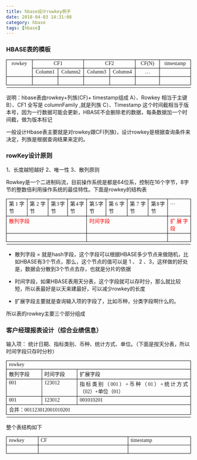 ```yaml
---
title: hbase设计rowkey例子
date: 2018-04-03 14:31:08
category: hbase
tags: [hbase]
---
```


### HBASE表的模板
<table cellspacing="0" cellpadding="0" style="border-collapse:collapse; margin-left:0pt"><tr><td rowspan="2" style="border-bottom-color:#000000; border-bottom-style:solid; border-bottom-width:0.75pt; border-left-color:#000000; border-left-style:solid; border-left-width:0.75pt; border-right-color:#000000; border-right-style:solid; border-right-width:0.75pt; border-top-color:#000000; border-top-style:solid; border-top-width:0.75pt; padding-left:5.03pt; padding-right:5.03pt; vertical-align:top; width:65.2pt"><p style="margin:0pt; orphans:0; text-align:center; widows:0"><span style="font-family:Calibri; font-size:10.5pt">rowkey</span></p></td><td colspan="2" style="border-bottom-color:#000000; border-bottom-style:solid; border-bottom-width:0.75pt; border-left-color:#000000; border-left-style:solid; border-left-width:0.75pt; border-right-color:#000000; border-right-style:solid; border-right-width:0.75pt; border-top-color:#000000; border-top-style:solid; border-top-width:0.75pt; padding-left:5.03pt; padding-right:5.03pt; vertical-align:top; width:87.4pt"><p style="margin:0pt; orphans:0; text-align:center; widows:0"><span style="font-family:Calibri; font-size:10.5pt">CF1</span></p></td><td colspan="2" style="border-bottom-color:#000000; border-bottom-style:solid; border-bottom-width:0.75pt; border-left-color:#000000; border-left-style:solid; border-left-width:0.75pt; border-right-color:#000000; border-right-style:solid; border-right-width:0.75pt; border-top-color:#000000; border-top-style:solid; border-top-width:0.75pt; padding-left:5.03pt; padding-right:5.03pt; vertical-align:top; width:87.4pt"><p style="margin:0pt; orphans:0; text-align:center; widows:0"><span style="font-family:Calibri; font-size:10.5pt">CF2</span></p></td><td style="border-bottom-color:#000000; border-bottom-style:solid; border-bottom-width:0.75pt; border-left-color:#000000; border-left-style:solid; border-left-width:0.75pt; border-right-color:#000000; border-right-style:solid; border-right-width:0.75pt; border-top-color:#000000; border-top-style:solid; border-top-width:0.75pt; padding-left:5.03pt; padding-right:5.03pt; vertical-align:top; width:63.7pt"><p style="margin:0pt; orphans:0; text-align:center; widows:0"><span style="font-family:Calibri; font-size:10.5pt">CF(N)</span></p></td><td style="border-bottom-color:#000000; border-bottom-style:solid; border-bottom-width:0.75pt; border-left-color:#000000; border-left-style:solid; border-left-width:0.75pt; border-right-color:#000000; border-right-style:solid; border-right-width:0.75pt; border-top-color:#000000; border-top-style:solid; border-top-width:0.75pt; padding-left:5.03pt; padding-right:5.03pt; vertical-align:top; width:68.4pt"><p style="margin:0pt; orphans:0; text-align:center; widows:0"><span style="font-family:Calibri; font-size:10.5pt">timestamp</span></p></td></tr><tr><td style="border-bottom-color:#000000; border-bottom-style:solid; border-bottom-width:0.75pt; border-left-color:#000000; border-left-style:solid; border-left-width:0.75pt; border-right-color:#000000; border-right-style:solid; border-right-width:0.75pt; border-top-color:#000000; border-top-style:solid; border-top-width:0.75pt; padding-left:5.03pt; padding-right:5.03pt; vertical-align:top; width:38.3pt"><p style="margin:0pt; orphans:0; text-align:center; widows:0"><span style="font-family:Calibri; font-size:10.5pt">C</span><span style="font-family:Calibri; font-size:10.5pt">olumn1</span></p></td><td style="border-bottom-color:#000000; border-bottom-style:solid; border-bottom-width:0.75pt; border-left-color:#000000; border-left-style:solid; border-left-width:0.75pt; border-right-color:#000000; border-right-style:solid; border-right-width:0.75pt; border-top-color:#000000; border-top-style:solid; border-top-width:0.75pt; padding-left:5.03pt; padding-right:5.03pt; vertical-align:top; width:38.3pt"><p style="margin:0pt; orphans:0; text-align:center; widows:0"><span style="font-family:Calibri; font-size:10.5pt">C</span><span style="font-family:Calibri; font-size:10.5pt">olumn2</span></p></td><td style="border-bottom-color:#000000; border-bottom-style:solid; border-bottom-width:0.75pt; border-left-color:#000000; border-left-style:solid; border-left-width:0.75pt; border-right-color:#000000; border-right-style:solid; border-right-width:0.75pt; border-top-color:#000000; border-top-style:solid; border-top-width:0.75pt; padding-left:5.03pt; padding-right:5.03pt; vertical-align:top; width:38.3pt"><p style="margin:0pt; orphans:0; text-align:center; widows:0"><span style="font-family:Calibri; font-size:10.5pt">C</span><span style="font-family:Calibri; font-size:10.5pt">olumn3</span></p></td><td style="border-bottom-color:#000000; border-bottom-style:solid; border-bottom-width:0.75pt; border-left-color:#000000; border-left-style:solid; border-left-width:0.75pt; border-right-color:#000000; border-right-style:solid; border-right-width:0.75pt; border-top-color:#000000; border-top-style:solid; border-top-width:0.75pt; padding-left:5.03pt; padding-right:5.03pt; vertical-align:top; width:38.3pt"><p style="margin:0pt; orphans:0; text-align:center; widows:0"><span style="font-family:Calibri; font-size:10.5pt">C</span><span style="font-family:Calibri; font-size:10.5pt">olumn4</span></p></td><td style="border-bottom-color:#000000; border-bottom-style:solid; border-bottom-width:0.75pt; border-left-color:#000000; border-left-style:solid; border-left-width:0.75pt; border-right-color:#000000; border-right-style:solid; border-right-width:0.75pt; border-top-color:#000000; border-top-style:solid; border-top-width:0.75pt; padding-left:5.03pt; padding-right:5.03pt; vertical-align:top; width:63.7pt"><p style="margin:0pt; orphans:0; text-align:center; widows:0"><span style="font-family:Calibri; font-size:10.5pt">…</span></p></td><td style="border-bottom-color:#000000; border-bottom-style:solid; border-bottom-width:0.75pt; border-left-color:#000000; border-left-style:solid; border-left-width:0.75pt; border-right-color:#000000; border-right-style:solid; border-right-width:0.75pt; border-top-color:#000000; border-top-style:solid; border-top-width:0.75pt; padding-left:5.03pt; padding-right:5.03pt; vertical-align:top; width:68.4pt"><p style="margin:0pt; orphans:0; text-align:center; widows:0"><span style="font-family:Calibri; font-size:10.5pt">&#xa0;</span></p></td></tr><tr><td style="border-bottom-color:#000000; border-bottom-style:solid; border-bottom-width:0.75pt; border-left-color:#000000; border-left-style:solid; border-left-width:0.75pt; border-right-color:#000000; border-right-style:solid; border-right-width:0.75pt; border-top-color:#000000; border-top-style:solid; border-top-width:0.75pt; padding-left:5.03pt; padding-right:5.03pt; vertical-align:top; width:65.2pt"><p style="margin:0pt; orphans:0; text-align:center; widows:0"><span style="font-family:Calibri; font-size:10.5pt">&#xa0;</span></p></td><td style="border-bottom-color:#000000; border-bottom-style:solid; border-bottom-width:0.75pt; border-left-color:#000000; border-left-style:solid; border-left-width:0.75pt; border-right-color:#000000; border-right-style:solid; border-right-width:0.75pt; border-top-color:#000000; border-top-style:solid; border-top-width:0.75pt; padding-left:5.03pt; padding-right:5.03pt; vertical-align:top; width:38.3pt"><p style="margin:0pt; orphans:0; text-align:center; widows:0"><span style="font-family:Calibri; font-size:10.5pt">&#xa0;</span></p></td><td style="border-bottom-color:#000000; border-bottom-style:solid; border-bottom-width:0.75pt; border-left-color:#000000; border-left-style:solid; border-left-width:0.75pt; border-right-color:#000000; border-right-style:solid; border-right-width:0.75pt; border-top-color:#000000; border-top-style:solid; border-top-width:0.75pt; padding-left:5.03pt; padding-right:5.03pt; vertical-align:top; width:38.3pt"><p style="margin:0pt; orphans:0; text-align:center; widows:0"><span style="font-family:Calibri; font-size:10.5pt">&#xa0;</span></p></td><td style="border-bottom-color:#000000; border-bottom-style:solid; border-bottom-width:0.75pt; border-left-color:#000000; border-left-style:solid; border-left-width:0.75pt; border-right-color:#000000; border-right-style:solid; border-right-width:0.75pt; border-top-color:#000000; border-top-style:solid; border-top-width:0.75pt; padding-left:5.03pt; padding-right:5.03pt; vertical-align:top; width:38.3pt"><p style="margin:0pt; orphans:0; text-align:center; widows:0"><span style="font-family:Calibri; font-size:10.5pt">&#xa0;</span></p></td><td style="border-bottom-color:#000000; border-bottom-style:solid; border-bottom-width:0.75pt; border-left-color:#000000; border-left-style:solid; border-left-width:0.75pt; border-right-color:#000000; border-right-style:solid; border-right-width:0.75pt; border-top-color:#000000; border-top-style:solid; border-top-width:0.75pt; padding-left:5.03pt; padding-right:5.03pt; vertical-align:top; width:38.3pt"><p style="margin:0pt; orphans:0; text-align:center; widows:0"><span style="font-family:Calibri; font-size:10.5pt">&#xa0;</span></p></td><td style="border-bottom-color:#000000; border-bottom-style:solid; border-bottom-width:0.75pt; border-left-color:#000000; border-left-style:solid; border-left-width:0.75pt; border-right-color:#000000; border-right-style:solid; border-right-width:0.75pt; border-top-color:#000000; border-top-style:solid; border-top-width:0.75pt; padding-left:5.03pt; padding-right:5.03pt; vertical-align:top; width:63.7pt"><p style="margin:0pt; orphans:0; text-align:center; widows:0"><span style="font-family:Calibri; font-size:10.5pt">&#xa0;</span></p></td><td style="border-bottom-color:#000000; border-bottom-style:solid; border-bottom-width:0.75pt; border-left-color:#000000; border-left-style:solid; border-left-width:0.75pt; border-right-color:#000000; border-right-style:solid; border-right-width:0.75pt; border-top-color:#000000; border-top-style:solid; border-top-width:0.75pt; padding-left:5.03pt; padding-right:5.03pt; vertical-align:top; width:68.4pt"><p style="margin:0pt; orphans:0; text-align:center; widows:0"><span style="font-family:Calibri; font-size:10.5pt">&#xa0;</span></p></td></tr><tr style="height:0pt"><td style="width:76pt; border:none"></td><td style="width:49.1pt; border:none"></td><td style="width:49.1pt; border:none"></td><td style="width:49.1pt; border:none"></td><td style="width:49.1pt; border:none"></td><td style="width:74.5pt; border:none"></td><td style="width:79.2pt; border:none"></td></tr></table>


说明：hbase表由rowkey+列族(CF)+ timestamp组成
A）、Rowkey 相当于主键
B）、CF1 全写是 columnFamily ,就是列族
C）、Timestamp 这个时间截相当于版本号，因为一行数据可能会更新，HBASE不会删除老的数据，每条数据加一个时间截，做为版本标记

一般设计Hbase表主要就是对rowkey跟CF(列族)，设计rowkey是根据查询条件来决定，列族是根据查询结果来定的。

### rowKey设计原则
1、长度越短越好
2、唯一性
3、散列原则

Rowkey是一个二进制码流，目前操作系统是都是64位系，控制在16个字节，8字节的整数倍利用操作系统的最佳特性。下面是rowkey的结构表

<table cellspacing="0" cellpadding="0" style="border-collapse:collapse; margin-left:0pt"><tr><td style="border-bottom-color:#000000; border-bottom-style:solid; border-bottom-width:0.75pt; border-left-color:#000000; border-left-style:solid; border-left-width:0.75pt; border-right-color:#000000; border-right-style:solid; border-right-width:0.75pt; border-top-color:#000000; border-top-style:solid; border-top-width:0.75pt; padding-left:5.03pt; padding-right:5.03pt; vertical-align:top; width:37.15pt"><p style="margin:0pt; orphans:0; text-align:justify; widows:0"><span style="font-family:宋体; font-size:10.5pt">第</span><span style="font-family:Calibri; font-size:10.5pt">1</span><span style="font-family:宋体; font-size:10.5pt">字节</span></p></td><td style="border-bottom-color:#000000; border-bottom-style:solid; border-bottom-width:0.75pt; border-left-color:#000000; border-left-style:solid; border-left-width:0.75pt; border-right-color:#000000; border-right-style:solid; border-right-width:0.75pt; border-top-color:#000000; border-top-style:solid; border-top-width:0.75pt; padding-left:5.03pt; padding-right:5.03pt; vertical-align:top; width:38.8pt"><p style="margin:0pt; orphans:0; text-align:justify; widows:0"><span style="font-family:宋体; font-size:10.5pt">第</span><span style="font-family:Calibri; font-size:10.5pt">2</span><span style="font-family:宋体; font-size:10.5pt">字节</span></p></td><td style="border-bottom-color:#000000; border-bottom-style:solid; border-bottom-width:0.75pt; border-left-color:#000000; border-left-style:solid; border-left-width:0.75pt; border-right-color:#000000; border-right-style:solid; border-right-width:0.75pt; border-top-color:#000000; border-top-style:solid; border-top-width:0.75pt; padding-left:5.03pt; padding-right:5.03pt; vertical-align:top; width:31.75pt"><p style="margin:0pt; orphans:0; text-align:justify; widows:0"><span style="font-family:宋体; font-size:10.5pt">第</span><span style="font-family:Calibri; font-size:10.5pt">3</span><span style="font-family:宋体; font-size:10.5pt">字节</span></p></td><td style="border-bottom-color:#000000; border-bottom-style:solid; border-bottom-width:0.75pt; border-left-color:#000000; border-left-style:solid; border-left-width:0.75pt; border-right-color:#000000; border-right-style:solid; border-right-width:0.75pt; border-top-color:#000000; border-top-style:solid; border-top-width:0.75pt; padding-left:5.03pt; padding-right:5.03pt; vertical-align:top; width:31.7pt"><p style="margin:0pt; orphans:0; text-align:justify; widows:0"><span style="font-family:宋体; font-size:10.5pt">第</span><span style="font-family:Calibri; font-size:10.5pt">4</span><span style="font-family:宋体; font-size:10.5pt">字节</span></p></td><td style="border-bottom-color:#000000; border-bottom-style:solid; border-bottom-width:0.75pt; border-left-color:#000000; border-left-style:solid; border-left-width:0.75pt; border-right-color:#000000; border-right-style:solid; border-right-width:0.75pt; border-top-color:#000000; border-top-style:solid; border-top-width:0.75pt; padding-left:5.03pt; padding-right:5.03pt; vertical-align:top; width:31.75pt"><p style="margin:0pt; orphans:0; text-align:justify; widows:0"><span style="font-family:宋体; font-size:10.5pt">第</span><span style="font-family:Calibri; font-size:10.5pt">5</span><span style="font-family:宋体; font-size:10.5pt">字节</span></p></td><td style="border-bottom-color:#000000; border-bottom-style:solid; border-bottom-width:0.75pt; border-left-color:#000000; border-left-style:solid; border-left-width:0.75pt; border-right-color:#000000; border-right-style:solid; border-right-width:0.75pt; border-top-color:#000000; border-top-style:solid; border-top-width:0.75pt; padding-left:5.03pt; padding-right:5.03pt; vertical-align:top; width:38.8pt"><p style="margin:0pt; orphans:0; text-align:justify; widows:0"><span style="font-family:宋体; font-size:10.5pt">第</span><span style="font-family:Calibri; font-size:10.5pt">6</span><span style="font-family:宋体; font-size:10.5pt">字节</span></p></td><td style="border-bottom-color:#000000; border-bottom-style:solid; border-bottom-width:0.75pt; border-left-color:#000000; border-left-style:solid; border-left-width:0.75pt; border-right-color:#000000; border-right-style:solid; border-right-width:0.75pt; border-top-color:#000000; border-top-style:solid; border-top-width:0.75pt; padding-left:5.03pt; padding-right:5.03pt; vertical-align:top; width:38.8pt"><p style="margin:0pt; orphans:0; text-align:justify; widows:0"><span style="font-family:宋体; font-size:10.5pt">第</span><span style="font-family:Calibri; font-size:10.5pt">7</span><span style="font-family:宋体; font-size:10.5pt">字节</span></p></td><td style="border-bottom-color:#000000; border-bottom-style:solid; border-bottom-width:0.75pt; border-left-color:#000000; border-left-style:solid; border-left-width:0.75pt; border-right-color:#000000; border-right-style:solid; border-right-width:0.75pt; border-top-color:#000000; border-top-style:solid; border-top-width:0.75pt; padding-left:5.03pt; padding-right:5.03pt; vertical-align:top; width:31.75pt"><p style="margin:0pt; orphans:0; text-align:justify; widows:0"><span style="font-family:宋体; font-size:10.5pt">第</span><span style="font-family:Calibri; font-size:10.5pt">8</span><span style="font-family:宋体; font-size:10.5pt">字节</span></p></td><td style="border-bottom-color:#000000; border-bottom-style:solid; border-bottom-width:0.75pt; border-left-color:#000000; border-left-style:solid; border-left-width:0.75pt; border-right-color:#000000; border-right-style:solid; border-right-width:0.75pt; border-top-color:#000000; border-top-style:solid; border-top-width:0.75pt; padding-left:5.03pt; padding-right:5.03pt; vertical-align:top; width:45.9pt"><p style="margin:0pt; orphans:0; text-align:justify; widows:0"><span style="font-family:Calibri; font-size:10.5pt">…</span></p></td></tr><tr><td colspan="4" style="border-bottom-color:#000000; border-bottom-style:solid; border-bottom-width:0.75pt; border-left-color:#000000; border-left-style:solid; border-left-width:0.75pt; border-right-color:#000000; border-right-style:solid; border-right-width:0.75pt; border-top-color:#000000; border-top-style:solid; border-top-width:0.75pt; padding-left:5.03pt; padding-right:5.03pt; vertical-align:top; width:171.8pt"><p style="margin:0pt; orphans:0; text-align:justify; widows:0"><span style="color:#ff0000; font-family:宋体; font-size:10.5pt">散列字段</span></p></td><td colspan="4" style="border-bottom-color:#000000; border-bottom-style:solid; border-bottom-width:0.75pt; border-left-color:#000000; border-left-style:solid; border-left-width:0.75pt; border-right-color:#000000; border-right-style:solid; border-right-width:0.75pt; border-top-color:#000000; border-top-style:solid; border-top-width:0.75pt; padding-left:5.03pt; padding-right:5.03pt; vertical-align:top; width:173.5pt"><p style="margin:0pt; orphans:0; text-align:justify; widows:0"><span style="color:#ff0000; font-family:宋体; font-size:10.5pt">时间字段</span></p></td><td style="border-bottom-color:#000000; border-bottom-style:solid; border-bottom-width:0.75pt; border-left-color:#000000; border-left-style:solid; border-left-width:0.75pt; border-right-color:#000000; border-right-style:solid; border-right-width:0.75pt; border-top-color:#000000; border-top-style:solid; border-top-width:0.75pt; padding-left:5.03pt; padding-right:5.03pt; vertical-align:top; width:45.9pt"><p style="margin:0pt; orphans:0; text-align:justify; widows:0"><span style="color:#ff0000; font-family:宋体; font-size:10.5pt">扩展字段</span></p></td></tr><tr><td colspan="4" style="border-bottom-color:#000000; border-bottom-style:solid; border-bottom-width:0.75pt; border-left-color:#000000; border-left-style:solid; border-left-width:0.75pt; border-right-color:#000000; border-right-style:solid; border-right-width:0.75pt; border-top-color:#000000; border-top-style:solid; border-top-width:0.75pt; padding-left:5.03pt; padding-right:5.03pt; vertical-align:top; width:171.8pt"><p style="margin:0pt; orphans:0; text-align:justify; widows:0"><span style="font-family:Calibri; font-size:10.5pt">&#xa0;</span></p></td><td colspan="4" style="border-bottom-color:#000000; border-bottom-style:solid; border-bottom-width:0.75pt; border-left-color:#000000; border-left-style:solid; border-left-width:0.75pt; border-right-color:#000000; border-right-style:solid; border-right-width:0.75pt; border-top-color:#000000; border-top-style:solid; border-top-width:0.75pt; padding-left:5.03pt; padding-right:5.03pt; vertical-align:top; width:173.5pt"><p style="margin:0pt; orphans:0; text-align:justify; widows:0"><span style="font-family:Calibri; font-size:10.5pt">&#xa0;</span></p></td><td style="border-bottom-color:#000000; border-bottom-style:solid; border-bottom-width:0.75pt; border-left-color:#000000; border-left-style:solid; border-left-width:0.75pt; border-right-color:#000000; border-right-style:solid; border-right-width:0.75pt; border-top-color:#000000; border-top-style:solid; border-top-width:0.75pt; padding-left:5.03pt; padding-right:5.03pt; vertical-align:top; width:45.9pt"><p style="margin:0pt; orphans:0; text-align:justify; widows:0"><span style="font-family:Calibri; font-size:10.5pt">&#xa0;</span></p></td></tr><tr style="height:0pt"><td style="width:47.95pt; border:none"></td><td style="width:49.6pt; border:none"></td><td style="width:42.55pt; border:none"></td><td style="width:42.5pt; border:none"></td><td style="width:42.55pt; border:none"></td><td style="width:49.6pt; border:none"></td><td style="width:49.6pt; border:none"></td><td style="width:42.55pt; border:none"></td><td style="width:56.7pt; border:none"></td></tr></table>

* 散列字段 = 就是hash字段，这个字段可以根据HBASE多少节点来做随机，比如HBASE有3个节点，那么，这个节点的值可以是 1 、 2 、3，这样做的好处是，数据会分散到3个节点去存，也就是分片的依据

* 时间字段，如果HBASE表用天分表，这个字段就可以存时分，那么就比较短，所以表最好是以天来建最好，可以减少rowkey的长度

* 扩展字段主要就是查询输入项的字段了，比如币种，分类字段啊什么的。

所以表的rowkey主要三个部分组成

### 客户经理报表设计（综合业绩信息）
输入项：
统计日期、指标类别、币种、统计方式、单位。（下面是按天分表，所以时间字段只存时分秒）

<table cellspacing="0" cellpadding="0" style="border-collapse:collapse; margin-left:0pt"><tr><td colspan="3" style="border-bottom-color:#000000; border-bottom-style:solid; border-bottom-width:0.75pt; border-left-color:#000000; border-left-style:solid; border-left-width:0.75pt; border-right-color:#000000; border-right-style:solid; border-right-width:0.75pt; border-top-color:#000000; border-top-style:solid; border-top-width:0.75pt; padding-left:5.03pt; padding-right:5.03pt; vertical-align:top; width:415.3pt"><p style="margin:0pt; orphans:0; text-align:justify; widows:0"><span style="font-family:宋体; font-size:10.5pt">rowkey</span></p></td></tr><tr><td style="border-bottom-color:#000000; border-bottom-style:solid; border-bottom-width:0.75pt; border-left-color:#000000; border-left-style:solid; border-left-width:0.75pt; border-right-color:#000000; border-right-style:solid; border-right-width:0.75pt; border-top-color:#000000; border-top-style:solid; border-top-width:0.75pt; padding-left:5.03pt; padding-right:5.03pt; vertical-align:top; width:65.5pt"><p style="margin:0pt; orphans:0; text-align:justify; widows:0"><span style="font-family:宋体; font-size:10.5pt">散列字段</span></p></td><td style="border-bottom-color:#000000; border-bottom-style:solid; border-bottom-width:0.75pt; border-left-color:#000000; border-left-style:solid; border-left-width:0.75pt; border-right-color:#000000; border-right-style:solid; border-right-width:0.75pt; border-top-color:#000000; border-top-style:solid; border-top-width:0.75pt; padding-left:5.03pt; padding-right:5.03pt; vertical-align:top; width:60.05pt"><p style="margin:0pt; orphans:0; text-align:justify; widows:0"><span style="font-family:宋体; font-size:10.5pt">时间字段</span></p></td><td style="border-bottom-color:#000000; border-bottom-style:solid; border-bottom-width:0.75pt; border-left-color:#000000; border-left-style:solid; border-left-width:0.75pt; border-right-color:#000000; border-right-style:solid; border-right-width:0.75pt; border-top-color:#000000; border-top-style:solid; border-top-width:0.75pt; padding-left:5.03pt; padding-right:5.03pt; vertical-align:top; width:268.15pt"><p style="margin:0pt; orphans:0; text-align:justify; widows:0"><span style="font-family:宋体; font-size:10.5pt">扩展字段</span></p></td></tr><tr><td style="border-bottom-color:#000000; border-bottom-style:solid; border-bottom-width:0.75pt; border-left-color:#000000; border-left-style:solid; border-left-width:0.75pt; border-right-color:#000000; border-right-style:solid; border-right-width:0.75pt; border-top-color:#000000; border-top-style:solid; border-top-width:0.75pt; padding-left:5.03pt; padding-right:5.03pt; vertical-align:top; width:65.5pt"><p style="margin:0pt; orphans:0; text-align:justify; widows:0"><span style="font-family:宋体; font-size:10.5pt">001</span></p></td><td style="border-bottom-color:#000000; border-bottom-style:solid; border-bottom-width:0.75pt; border-left-color:#000000; border-left-style:solid; border-left-width:0.75pt; border-right-color:#000000; border-right-style:solid; border-right-width:0.75pt; border-top-color:#000000; border-top-style:solid; border-top-width:0.75pt; padding-left:5.03pt; padding-right:5.03pt; vertical-align:top; width:60.05pt"><p style="margin:0pt; orphans:0; text-align:justify; widows:0"><span style="font-family:宋体; font-size:10.5pt">123012</span></p></td><td style="border-bottom-color:#000000; border-bottom-style:solid; border-bottom-width:0.75pt; border-left-color:#000000; border-left-style:solid; border-left-width:0.75pt; border-right-color:#000000; border-right-style:solid; border-right-width:0.75pt; border-top-color:#000000; border-top-style:solid; border-top-width:0.75pt; padding-left:5.03pt; padding-right:5.03pt; vertical-align:top; width:268.15pt"><p style="margin:0pt; orphans:0; text-align:justify; widows:0"><span style="font-family:宋体; font-size:10.5pt">指标类别</span><span style="font-family:宋体; font-size:10.5pt">（001）+</span><span style="font-family:宋体; font-size:10.5pt">币种</span><span style="font-family:宋体; font-size:10.5pt">（01）+</span><span style="font-family:宋体; font-size:10.5pt">统计方式</span><span style="font-family:宋体; font-size:10.5pt">（02）+</span><span style="font-family:宋体; font-size:10.5pt">单位</span><span style="font-family:宋体; font-size:10.5pt">（01）</span></p></td></tr><tr><td style="border-bottom-color:#000000; border-bottom-style:solid; border-bottom-width:0.75pt; border-left-color:#000000; border-left-style:solid; border-left-width:0.75pt; border-right-color:#000000; border-right-style:solid; border-right-width:0.75pt; border-top-color:#000000; border-top-style:solid; border-top-width:0.75pt; padding-left:5.03pt; padding-right:5.03pt; vertical-align:top; width:65.5pt"><p style="margin:0pt; orphans:0; text-align:justify; widows:0"><span style="font-family:宋体; font-size:10.5pt">001</span></p></td><td style="border-bottom-color:#000000; border-bottom-style:solid; border-bottom-width:0.75pt; border-left-color:#000000; border-left-style:solid; border-left-width:0.75pt; border-right-color:#000000; border-right-style:solid; border-right-width:0.75pt; border-top-color:#000000; border-top-style:solid; border-top-width:0.75pt; padding-left:5.03pt; padding-right:5.03pt; vertical-align:top; width:60.05pt"><p style="margin:0pt; orphans:0; text-align:justify; widows:0"><span style="font-family:宋体; font-size:10.5pt">123012</span></p></td><td style="border-bottom-color:#000000; border-bottom-style:solid; border-bottom-width:0.75pt; border-left-color:#000000; border-left-style:solid; border-left-width:0.75pt; border-right-color:#000000; border-right-style:solid; border-right-width:0.75pt; border-top-color:#000000; border-top-style:solid; border-top-width:0.75pt; padding-left:5.03pt; padding-right:5.03pt; vertical-align:top; width:268.15pt"><p style="margin:0pt; orphans:0; text-align:justify; widows:0"><span style="font-family:宋体; font-size:10.5pt">001010201</span></p></td></tr><tr><td colspan="3" style="border-bottom-color:#000000; border-bottom-style:solid; border-bottom-width:0.75pt; border-left-color:#000000; border-left-style:solid; border-left-width:0.75pt; border-right-color:#000000; border-right-style:solid; border-right-width:0.75pt; border-top-color:#000000; border-top-style:solid; border-top-width:0.75pt; padding-left:5.03pt; padding-right:5.03pt; vertical-align:top; width:415.3pt"><p style="margin:0pt; orphans:0; text-align:justify; widows:0"><span style="font-family:宋体; font-size:10.5pt">合并：001123012001010201</span></p></td></tr><tr style="height:0pt"><td style="width:76.3pt; border:none"></td><td style="width:70.85pt; border:none"></td><td style="width:278.95pt; border:none"></td></tr></table>

整个表结构如下
<table cellspacing="0" cellpadding="0" style="border-collapse:collapse; margin-left:0pt"><tr><td style="border-bottom-color:#000000; border-bottom-style:solid; border-bottom-width:0.75pt; border-left-color:#000000; border-left-style:solid; border-left-width:0.75pt; border-right-color:#000000; border-right-style:solid; border-right-width:0.75pt; border-top-color:#000000; border-top-style:solid; border-top-width:0.75pt; padding-left:5.03pt; padding-right:5.03pt; vertical-align:top; width:58.4pt"><p style="margin:0pt; orphans:0; text-align:justify; widows:0"><span style="font-family:宋体; font-size:10.5pt">rowkey</span></p></td><td style="border-bottom-color:#000000; border-bottom-style:solid; border-bottom-width:0.75pt; border-left-color:#000000; border-left-style:solid; border-left-width:0.75pt; border-right-color:#000000; border-right-style:solid; border-right-width:0.75pt; border-top-color:#000000; border-top-style:solid; border-top-width:0.75pt; padding-left:5.03pt; padding-right:5.03pt; vertical-align:top; width:204.05pt"><p style="margin:0pt; orphans:0; text-align:justify; widows:0"><span style="font-family:宋体; font-size:10.5pt">C</span><span style="font-family:宋体; font-size:10.5pt">F</span></p></td><td style="border-bottom-color:#000000; border-bottom-style:solid; border-bottom-width:0.75pt; border-left-color:#000000; border-left-style:solid; border-left-width:0.75pt; border-right-color:#000000; border-right-style:solid; border-right-width:0.75pt; border-top-color:#000000; border-top-style:solid; border-top-width:0.75pt; padding-left:5.03pt; padding-right:5.03pt; vertical-align:top; width:131.25pt"><p style="margin:0pt; orphans:0; text-align:justify; widows:0"><span style="font-family:宋体; font-size:10.5pt">timestamp</span></p></td></tr><tr><td style="border-bottom-color:#000000; border-bottom-style:solid; border-bottom-width:0.75pt; border-left-color:#000000; border-left-style:solid; border-left-width:0.75pt; border-right-color:#000000; border-right-style:solid; border-right-width:0.75pt; border-top-color:#000000; border-top-style:solid; border-top-width:0.75pt; padding-left:5.03pt; padding-right:5.03pt; vertical-align:top; width:58.4pt"><p style="margin:0pt; orphans:0; text-align:justify; widows:0"><span style="font-family:宋体; font-size:10.5pt">&#xa0;</span></p></td><td style="border-bottom-color:#000000; border-bottom-style:solid; border-bottom-width:0.75pt; border-left-color:#000000; border-left-style:solid; border-left-width:0.75pt; border-right-color:#000000; border-right-style:solid; border-right-width:0.75pt; border-top-color:#000000; border-top-style:solid; border-top-width:0.75pt; padding-left:5.03pt; padding-right:5.03pt; vertical-align:top; width:204.05pt"><p style="margin:0pt; orphans:0; text-align:justify; widows:0"><span style="font-family:宋体; font-size:10.5pt">&#xa0;</span></p></td><td style="border-bottom-color:#000000; border-bottom-style:solid; border-bottom-width:0.75pt; border-left-color:#000000; border-left-style:solid; border-left-width:0.75pt; border-right-color:#000000; border-right-style:solid; border-right-width:0.75pt; border-top-color:#000000; border-top-style:solid; border-top-width:0.75pt; padding-left:5.03pt; padding-right:5.03pt; vertical-align:top; width:131.25pt"><p style="margin:0pt; orphans:0; text-align:justify; widows:0"><span style="font-family:宋体; font-size:10.5pt">&#xa0;</span></p></td></tr></table>




